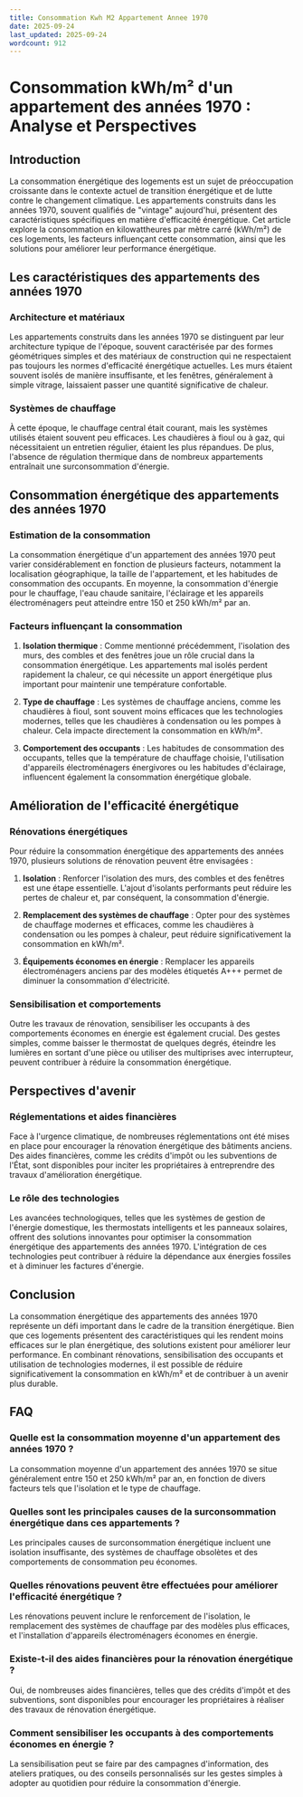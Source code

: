 ```yaml
---
title: Consommation Kwh M2 Appartement Annee 1970
date: 2025-09-24
last_updated: 2025-09-24
wordcount: 912
---
```


# Consommation kWh/m² d'un appartement des années 1970 : Analyse et Perspectives

## Introduction

La consommation énergétique des logements est un sujet de préoccupation croissante dans le contexte actuel de transition énergétique et de lutte contre le changement climatique. Les appartements construits dans les années 1970, souvent qualifiés de "vintage" aujourd'hui, présentent des caractéristiques spécifiques en matière d'efficacité énergétique. Cet article explore la consommation en kilowattheures par mètre carré (kWh/m²) de ces logements, les facteurs influençant cette consommation, ainsi que les solutions pour améliorer leur performance énergétique.

## Les caractéristiques des appartements des années 1970

### Architecture et matériaux

Les appartements construits dans les années 1970 se distinguent par leur architecture typique de l'époque, souvent caractérisée par des formes géométriques simples et des matériaux de construction qui ne respectaient pas toujours les normes d'efficacité énergétique actuelles. Les murs étaient souvent isolés de manière insuffisante, et les fenêtres, généralement à simple vitrage, laissaient passer une quantité significative de chaleur.

### Systèmes de chauffage

À cette époque, le chauffage central était courant, mais les systèmes utilisés étaient souvent peu efficaces. Les chaudières à fioul ou à gaz, qui nécessitaient un entretien régulier, étaient les plus répandues. De plus, l'absence de régulation thermique dans de nombreux appartements entraînait une surconsommation d'énergie.

## Consommation énergétique des appartements des années 1970

### Estimation de la consommation

La consommation énergétique d'un appartement des années 1970 peut varier considérablement en fonction de plusieurs facteurs, notamment la localisation géographique, la taille de l'appartement, et les habitudes de consommation des occupants. En moyenne, la consommation d'énergie pour le chauffage, l'eau chaude sanitaire, l'éclairage et les appareils électroménagers peut atteindre entre 150 et 250 kWh/m² par an.

### Facteurs influençant la consommation

1. **Isolation thermique** : Comme mentionné précédemment, l'isolation des murs, des combles et des fenêtres joue un rôle crucial dans la consommation énergétique. Les appartements mal isolés perdent rapidement la chaleur, ce qui nécessite un apport énergétique plus important pour maintenir une température confortable.

2. **Type de chauffage** : Les systèmes de chauffage anciens, comme les chaudières à fioul, sont souvent moins efficaces que les technologies modernes, telles que les chaudières à condensation ou les pompes à chaleur. Cela impacte directement la consommation en kWh/m².

3. **Comportement des occupants** : Les habitudes de consommation des occupants, telles que la température de chauffage choisie, l'utilisation d'appareils électroménagers énergivores ou les habitudes d'éclairage, influencent également la consommation énergétique globale.

## Amélioration de l'efficacité énergétique

### Rénovations énergétiques

Pour réduire la consommation énergétique des appartements des années 1970, plusieurs solutions de rénovation peuvent être envisagées :

1. **Isolation** : Renforcer l'isolation des murs, des combles et des fenêtres est une étape essentielle. L'ajout d'isolants performants peut réduire les pertes de chaleur et, par conséquent, la consommation d'énergie.

2. **Remplacement des systèmes de chauffage** : Opter pour des systèmes de chauffage modernes et efficaces, comme les chaudières à condensation ou les pompes à chaleur, peut réduire significativement la consommation en kWh/m².

3. **Équipements économes en énergie** : Remplacer les appareils électroménagers anciens par des modèles étiquetés A+++ permet de diminuer la consommation d'électricité.

### Sensibilisation et comportements

Outre les travaux de rénovation, sensibiliser les occupants à des comportements économes en énergie est également crucial. Des gestes simples, comme baisser le thermostat de quelques degrés, éteindre les lumières en sortant d'une pièce ou utiliser des multiprises avec interrupteur, peuvent contribuer à réduire la consommation énergétique.

## Perspectives d'avenir

### Réglementations et aides financières

Face à l'urgence climatique, de nombreuses réglementations ont été mises en place pour encourager la rénovation énergétique des bâtiments anciens. Des aides financières, comme les crédits d'impôt ou les subventions de l'État, sont disponibles pour inciter les propriétaires à entreprendre des travaux d'amélioration énergétique.

### Le rôle des technologies

Les avancées technologiques, telles que les systèmes de gestion de l'énergie domestique, les thermostats intelligents et les panneaux solaires, offrent des solutions innovantes pour optimiser la consommation énergétique des appartements des années 1970. L'intégration de ces technologies peut contribuer à réduire la dépendance aux énergies fossiles et à diminuer les factures d'énergie.

## Conclusion

La consommation énergétique des appartements des années 1970 représente un défi important dans le cadre de la transition énergétique. Bien que ces logements présentent des caractéristiques qui les rendent moins efficaces sur le plan énergétique, des solutions existent pour améliorer leur performance. En combinant rénovations, sensibilisation des occupants et utilisation de technologies modernes, il est possible de réduire significativement la consommation en kWh/m² et de contribuer à un avenir plus durable.

## FAQ

### Quelle est la consommation moyenne d'un appartement des années 1970 ?

La consommation moyenne d'un appartement des années 1970 se situe généralement entre 150 et 250 kWh/m² par an, en fonction de divers facteurs tels que l'isolation et le type de chauffage.

### Quelles sont les principales causes de la surconsommation énergétique dans ces appartements ?

Les principales causes de surconsommation énergétique incluent une isolation insuffisante, des systèmes de chauffage obsolètes et des comportements de consommation peu économes.

### Quelles rénovations peuvent être effectuées pour améliorer l'efficacité énergétique ?

Les rénovations peuvent inclure le renforcement de l'isolation, le remplacement des systèmes de chauffage par des modèles plus efficaces, et l'installation d'appareils électroménagers économes en énergie.

### Existe-t-il des aides financières pour la rénovation énergétique ?

Oui, de nombreuses aides financières, telles que des crédits d'impôt et des subventions, sont disponibles pour encourager les propriétaires à réaliser des travaux de rénovation énergétique.

### Comment sensibiliser les occupants à des comportements économes en énergie ?

La sensibilisation peut se faire par des campagnes d'information, des ateliers pratiques, ou des conseils personnalisés sur les gestes simples à adopter au quotidien pour réduire la consommation d'énergie.